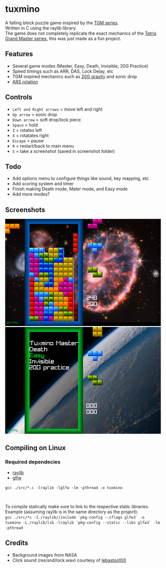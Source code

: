 # tuxmino
A falling block puzzle game inspired by the [TGM series](https://tetris.wiki/Tetris_The_Grand_Master_3_Terror-Instinct).  
Written in C using the raylib library.  
The game does not completely replicate the exact mechanics of the [Tetris Grand Master series](https://tetris.wiki/Tetris_The_Grand_Master_3_Terror-Instinct), this was just made as a fun project.  

## Features
- Several game modes (Master, Easy, Death, Invisible, 20G Practice)
- Speed timings such as ARR, DAS, Lock Delay, etc
- TGM inspired mechanics such as [20G gravity](https://tetris.wiki/20G) and sonic drop
- [ARS rotation](https://tetris.wiki/Arika_Rotation_System)

## Controls
- `Left and Right arrows` = move left and right
- `Up arrow` = sonic drop
- `Down arrow` = soft drop/lock piece
- `Space` = hold
- `Z` = rotates left
- `X` = rotatates right
- `Escape` = pause
- `R` = restart/back to main menu
- `S` = take a screenshot (saved in screenshot folder)

## Todo
- Add options menu to configure things like sound, key mapping, etc
- Add scoring system and timer
- Finish making Death mode, Mater mode, and Easy mode
- Add more modes?

## Screenshots
<img src="https://github.com/Scarbyte/tuxmino/blob/main/screenshots/screenshot.png?raw=true" width=600>
<img src="https://github.com/Scarbyte/tuxmino/blob/main/screenshots/2022-09-20%2017:10:23.png?raw=true" width=600>

## Compiling on Linux
### Required dependecies
- [raylib](https://github.com/raysan5/raylib)
- [glfw](https://github.com/glfw/glfw)

`gcc ./src/*.c -lraylib -lglfw -lm -pthread -o tuxmino`

<br>

To compile statically make sure to link to the respective static libraries.  
Example (assuming raylib is in the same directory as the project):  
```gcc ./src/*c -I./raylib//include `pkg-config --cflags glfw3` -o tuxmino -L./raylib/lib -lraylib `pkg-config --static --libs glfw3` -lm -pthread```



## Credits
- Background images from NASA
- Click sound (res/snd/lock.wav) courtesy of [lebaston100](https://freesound.org/people/lebaston100/sounds/192276/)
